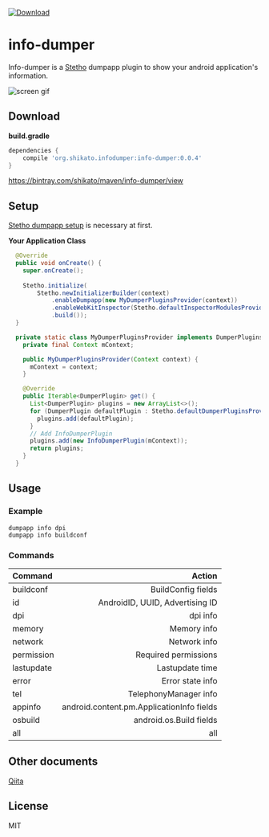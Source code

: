   [ ![Download](https://api.bintray.com/packages/shikato/maven/info-dumper/images/download.svg) ](https://bintray.com/shikato/maven/info-dumper/_latestVersion)

# info-dumper
Info-dumper is a [Stetho](http://facebook.github.io/stetho/) dumpapp plugin to show your android application's information.  

![screen gif](http://38.media.tumblr.com/aa7134963258048bfe1758fbaa821111/tumblr_np2dmkXiOC1ro6w1ho1_500.gif)


## Download 

**build.gradle**
``` groovy
dependencies {
    compile 'org.shikato.infodumper:info-dumper:0.0.4'
}
``` 
https://bintray.com/shikato/maven/info-dumper/view

## Setup 
[Stetho dumpapp setup](http://facebook.github.io/stetho/) is necessary at first.

**Your Application Class**
```java
  @Override
  public void onCreate() {
    super.onCreate();
    
    Stetho.initialize(
        Stetho.newInitializerBuilder(context)
            .enableDumpapp(new MyDumperPluginsProvider(context))
            .enableWebKitInspector(Stetho.defaultInspectorModulesProvider(context))
            .build());
  }

  private static class MyDumperPluginsProvider implements DumperPluginsProvider {
    private final Context mContext;

    public MyDumperPluginsProvider(Context context) {
      mContext = context;
    }

    @Override
    public Iterable<DumperPlugin> get() {
      List<DumperPlugin> plugins = new ArrayList<>();
      for (DumperPlugin defaultPlugin : Stetho.defaultDumperPluginsProvider(mContext).get()) {
        plugins.add(defaultPlugin);
      }
      // Add InfoDumperPlugin
      plugins.add(new InfoDumperPlugin(mContext));
      return plugins;
    }
  }
``` 

## Usage 

### Example
```
dumpapp info dpi
dumpapp info buildconf
```

### Commands
| Command | Action |
|:-----------|------------:|
| buildconf   |BuildConfig fields|
| id     | AndroidID, UUID, Advertising ID|
| dpi       |        dpi info|
| memory         |  Memory info|
| network    |     Network info|
| permission       |  Required permissions|
| lastupdate    |     Lastupdate time|
| error    |     Error state info|
| tel    |     TelephonyManager info|
| appinfo    |     android.content.pm.ApplicationInfo fields|
| osbuild    |    android.os.Build fields|
| all    |     all |


## Other documents
[Qiita](http://qiita.com/shikato/items/50e23e64aacbeb49c172)

## License
MIT
